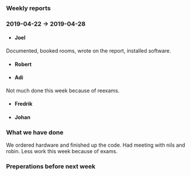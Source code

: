 ### Weekly reports
### 2019-04-22 -> 2019-04-28

* #### Joel
Documented, booked rooms, wrote on the report, installed software.

* #### Robert

* #### Adi
Not much done this week because of reexams.
* #### Fredrik

* #### Johan

### What we have done
We ordered hardware and finished up the code. Had meeting with nils and robin. Less work this week because of exams.

### Preperations before next week
